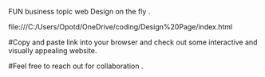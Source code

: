 FUN business topic web Design on the fly . 

file:///C:/Users/Opotd/OneDrive/coding/Design%20Page/index.html

#Copy and paste link into your browser and check out some interactive and 
visually appealing website. 




#Feel free to reach out for collaboration . 

